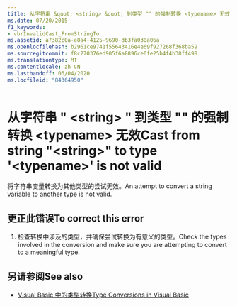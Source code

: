 ```yaml
---
title: 从字符串 &quot; <string> &quot; 到类型 "" 的强制转换 <typename> 无效
ms.date: 07/20/2015
f1_keywords:
- vbrInvalidCast_FromStringTo
ms.assetid: a7382c0a-e8a4-4125-9690-db3fa030a06a
ms.openlocfilehash: b2961ce9741f55643416e4e69f927268f368ba59
ms.sourcegitcommit: f8c270376ed905f6a8896ce0fe25b4f4b38ff498
ms.translationtype: MT
ms.contentlocale: zh-CN
ms.lasthandoff: 06/04/2020
ms.locfileid: "84364950"
---
```

# <a name="cast-from-string-quotstringquot-to-type-typename-is-not-valid"></a><span data-ttu-id="b0543-102">从字符串 &quot; \<string> &quot; 到类型 "" 的强制转换 \<typename> 无效</span><span class="sxs-lookup"><span data-stu-id="b0543-102">Cast from string &quot;\<string>&quot; to type '\<typename>' is not valid</span></span>
<span data-ttu-id="b0543-103">将字符串变量转换为其他类型的尝试无效。</span><span class="sxs-lookup"><span data-stu-id="b0543-103">An attempt to convert a string variable to another type is not valid.</span></span>  
  
## <a name="to-correct-this-error"></a><span data-ttu-id="b0543-104">更正此错误</span><span class="sxs-lookup"><span data-stu-id="b0543-104">To correct this error</span></span>  
  
1. <span data-ttu-id="b0543-105">检查转换中涉及的类型，并确保尝试转换为有意义的类型。</span><span class="sxs-lookup"><span data-stu-id="b0543-105">Check the types involved in the conversion and make sure you are attempting to convert to a meaningful type.</span></span>  
  
## <a name="see-also"></a><span data-ttu-id="b0543-106">另请参阅</span><span class="sxs-lookup"><span data-stu-id="b0543-106">See also</span></span>

- [<span data-ttu-id="b0543-107">Visual Basic 中的类型转换</span><span class="sxs-lookup"><span data-stu-id="b0543-107">Type Conversions in Visual Basic</span></span>](../programming-guide/language-features/data-types/type-conversions.md)
